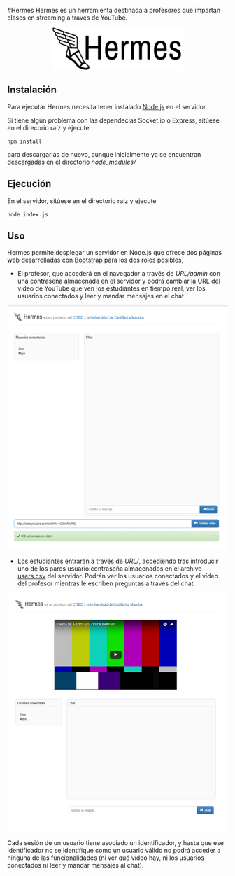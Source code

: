 #Hermes
Hermes es un herramienta destinada a profesores que impartan clases en streaming a través de YouTube.

<p align="center">
  <img src="images/hermes-logo-title.png?raw=true" alt="Hermes"/>
</p>

## Instalación
Para ejecutar Hermes necesita tener instalado [Node.js](https://nodejs.org/) en el servidor.

Si tiene algún problema con las dependecias Socket.io o Express, sitúese en el direcorio raíz y ejecute
```
npm install
```  
para descargarlas de nuevo, aunque inicialmente ya se encuentran descargadas en el directorio *node_modules/*

## Ejecución
En el servidor, sitúese en el directorio raiz y ejecute
```
node index.js
```

## Uso
Hermes permite desplegar un servidor en Node.js que ofrece dos páginas web desarrolladas con [Bootstrap](http://getbootstrap.com/) para los dos roles posibles,
* El profesor, que accederá en el navegador a través de *URL/admin* con una contraseña almacenada en el servidor y podrá cambiar la URL del vídeo de YouTube que ven los estudiantes en tiempo real, ver los usuarios conectados y leer y mandar mensajes en el chat.

<p align="center">
  <img src="images/professor.png?raw=true" alt="Alumno"/>
</p>

* Los estudiantes entrarán a través de *URL/*, accediendo tras introducir uno de los pares usuario:contraseña almacenados en el archivo [users.csv](users.csv) del servidor. Podrán ver los usuarios conectados y el vídeo del profesor mientras le escriben preguntas a través del chat.

<p align="center">
  <img src="images/student.png?raw=true" alt="Alumno"/>
</p>

Cada sesión de un usuario tiene asociado un identificador, y hasta que ese identificador no se identifique como un usuario válido no podrá acceder a ninguna de las funcionalidades (ni ver qué vídeo hay, ni los usuarios conectados ni leer y mandar mensajes al chat).
